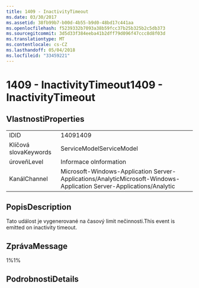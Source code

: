 ```yaml
---
title: 1409 - InactivityTimeout
ms.date: 03/30/2017
ms.assetid: 38fb99b7-b00d-4b55-b9d0-48bd17c441aa
ms.openlocfilehash: f5239332b7093a38b59fcc37b25b325b2c5db373
ms.sourcegitcommit: 3d5d33f384eeba41b2dff79d096f47ccc8d8f03d
ms.translationtype: MT
ms.contentlocale: cs-CZ
ms.lasthandoff: 05/04/2018
ms.locfileid: "33459221"
---
```

# <a name="1409---inactivitytimeout"></a><span data-ttu-id="6c85c-102">1409 - InactivityTimeout</span><span class="sxs-lookup"><span data-stu-id="6c85c-102">1409 - InactivityTimeout</span></span>
## <a name="properties"></a><span data-ttu-id="6c85c-103">Vlastnosti</span><span class="sxs-lookup"><span data-stu-id="6c85c-103">Properties</span></span>  
  
|||  
|-|-|  
|<span data-ttu-id="6c85c-104">ID</span><span class="sxs-lookup"><span data-stu-id="6c85c-104">ID</span></span>|<span data-ttu-id="6c85c-105">1409</span><span class="sxs-lookup"><span data-stu-id="6c85c-105">1409</span></span>|  
|<span data-ttu-id="6c85c-106">Klíčová slova</span><span class="sxs-lookup"><span data-stu-id="6c85c-106">Keywords</span></span>|<span data-ttu-id="6c85c-107">ServiceModel</span><span class="sxs-lookup"><span data-stu-id="6c85c-107">ServiceModel</span></span>|  
|<span data-ttu-id="6c85c-108">úroveň</span><span class="sxs-lookup"><span data-stu-id="6c85c-108">Level</span></span>|<span data-ttu-id="6c85c-109">Informace o</span><span class="sxs-lookup"><span data-stu-id="6c85c-109">Information</span></span>|  
|<span data-ttu-id="6c85c-110">Kanál</span><span class="sxs-lookup"><span data-stu-id="6c85c-110">Channel</span></span>|<span data-ttu-id="6c85c-111">Microsoft-Windows-Application Server-Applications/Analytic</span><span class="sxs-lookup"><span data-stu-id="6c85c-111">Microsoft-Windows-Application Server-Applications/Analytic</span></span>|  
  
## <a name="description"></a><span data-ttu-id="6c85c-112">Popis</span><span class="sxs-lookup"><span data-stu-id="6c85c-112">Description</span></span>  
 <span data-ttu-id="6c85c-113">Tato událost je vygenerované na časový limit nečinnosti.</span><span class="sxs-lookup"><span data-stu-id="6c85c-113">This event is emitted on inactivity timeout.</span></span>  
  
## <a name="message"></a><span data-ttu-id="6c85c-114">Zpráva</span><span class="sxs-lookup"><span data-stu-id="6c85c-114">Message</span></span>  
 <span data-ttu-id="6c85c-115">1%</span><span class="sxs-lookup"><span data-stu-id="6c85c-115">1%</span></span>  
  
## <a name="details"></a><span data-ttu-id="6c85c-116">Podrobnosti</span><span class="sxs-lookup"><span data-stu-id="6c85c-116">Details</span></span>
